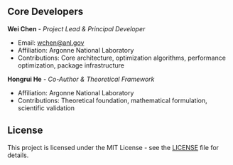 ## Core Developers

**Wei Chen** - *Project Lead & Principal Developer*
- Email: wchen@anl.gov
- Affiliation: Argonne National Laboratory
- Contributions: Core architecture, optimization algorithms, performance optimization, package infrastructure

**Hongrui He** - *Co-Author & Theoretical Framework*
- Affiliation: Argonne National Laboratory  
- Contributions: Theoretical foundation, mathematical formulation, scientific validation

## License

This project is licensed under the MIT License - see the [LICENSE](LICENSE) file for details.